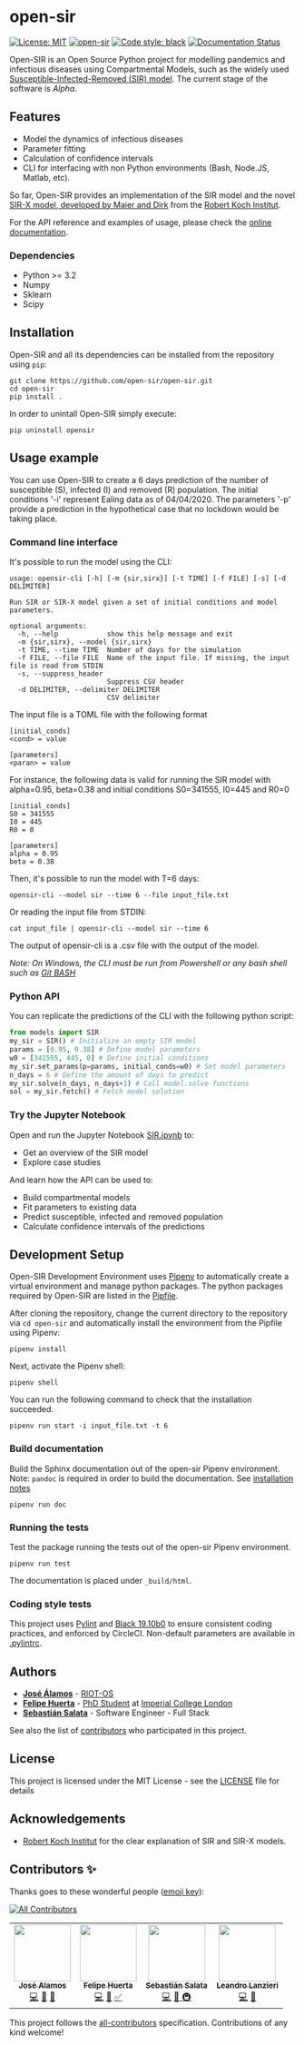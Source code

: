 [mit]: https://img.shields.io/badge/License-MIT-blue.svg
[circleci]: https://circleci.com/gh/open-sir/open-sir.svg?style=shield
[black]: https://img.shields.io/badge/code%20style-black-000000.svg
[rtd]: https://readthedocs.org/projects/open-sir/badge/?version=latest

# open-sir

[![License: MIT][mit]](https://opensource.org/licenses/MIT)
[![open-sir][circleci]](https://circleci.com/gh/open-sir/open-sir)
[![Code style: black][black]](https://github.com/psf/black)
[![Documentation Status][rtd]](https://open-sir.readthedocs.io/en/latest)


Open-SIR is an Open Source Python project for modelling pandemics and
infectious diseases using Compartmental Models, such as the widely used
[Susceptible-Infected-Removed (SIR)
model](http://rocs.hu-berlin.de/corona/docs/forecast/model/#classic-sir-dynamics).
The current stage of the software is *Alpha*.

## Features
- Model the dynamics of infectious diseases
- Parameter fitting
- Calculation of confidence intervals
- CLI for interfacing with non Python environments (Bash, Node.JS, Matlab, etc).

So far, Open-SIR provides an implementation of the SIR model and the novel
[SIR-X model, developed by Maier and
Dirk](https://science.sciencemag.org/content/early/2020/04/07/science.abb4557.full)
from the [Robert Koch
Institut](http://rocs.hu-berlin.de/corona/docs/forecast/model/#sir-x-dynamics-outbreaks-with-temporally-increasing-interventions).

For the API reference and examples of usage, please check the
[online documentation](https://open-sir.readthedocs.io/).

### Dependencies

* Python >= 3.2
* Numpy
* Sklearn
* Scipy

## Installation
Open-SIR and all its dependencies can be installed from the repository using
`pip`:

```
git clone https://github.com/open-sir/open-sir.git
cd open-sir
pip install .
```

In order to unintall Open-SIR simply execute:
```
pip uninstall opensir
```

## Usage example

You can use Open-SIR to create a 6 days prediction of the number of susceptible
(S), infected (I) and removed (R) population.  The initial conditions '-i'
represent Ealing data as of 04/04/2020. The parameters '-p' provide a
prediction in the hypothetical case that no lockdown would be taking place.

### Command line interface

It's possible to run the model using the CLI:

```
usage: opensir-cli [-h] [-m {sir,sirx}] [-t TIME] [-f FILE] [-s] [-d DELIMITER]

Run SIR or SIR-X model given a set of initial conditions and model parameters.

optional arguments:
  -h, --help            show this help message and exit
  -m {sir,sirx}, --model {sir,sirx}
  -t TIME, --time TIME  Number of days for the simulation
  -f FILE, --file FILE  Name of the input file. If missing, the input file is read from STDIN
  -s, --suppress_header
                        Suppress CSV header
  -d DELIMITER, --delimiter DELIMITER
                        CSV delimiter
```

The input file is a TOML file with the following format

```
[initial_conds]
<cond> = value

[parameters]
<paran> = value
```

For instance, the following data is valid for running the SIR model with
alpha=0.95, beta=0.38 and initial conditions S0=341555, I0=445 and R0=0

```
[initial_conds]
S0 = 341555
I0 = 445
R0 = 0

[parameters]
alpha = 0.95
beta = 0.38
```

Then, it's possible to run the model with T=6 days:

```
opensir-cli --model sir --time 6 --file input_file.txt
```

Or reading the input file from STDIN:

```
cat input_file | opensir-cli --model sir --time 6
```

The output of opensir-cli is a .csv file with the output of the model.

*Note: On Windows, the CLI must be run from Powershell or any bash shell such
as [Git BASH](https://gitforwindows.org/)*

### Python API

You can replicate the predictions of the CLI with the following python script:
```python
from models import SIR
my_sir = SIR() # Initialize an empty SIR model
params = [0.95, 0.38] # Define model parameters
w0 = [341555, 445, 0] # Define initial conditions
my_sir.set_params(p=params, initial_conds=w0) # Set model parameters
n_days = 6 # Define the amount of days to predict
my_sir.solve(n_days, n_days+1) # Call model.solve functions
sol = my_sir.fetch() # Fetch model solution
```

### Try the Jupyter Notebook

Open and run the Jupyter Notebook [SIR.ipynb](SIR.ipynb) to:
* Get an overview of the SIR model
* Explore case studies

And learn how the API can be used to:

* Build compartmental models
* Fit parameters to existing data 
* Predict susceptible, infected and removed population
* Calculate confidence intervals of the predictions

## Development Setup

Open-SIR Development Environment uses
[Pipenv](https://pipenv.pypa.io/en/latest/) to automatically create a virtual
environment and manage python packages. The python packages required by
Open-SIR are listed in the [Pipfile](Pipfile).

After cloning the repository, change the current directory to the repository
via `cd open-sir` and automatically install the environment from the Pipfile
using Pipenv:
```
pipenv install
```
Next, activate the Pipenv shell:
```
pipenv shell
```
You can run the following command to check that the installation succeeded.
```
pipenv run start -i input_file.txt -t 6
```

### Build documentation

Build the Sphinx documentation out of the open-sir Pipenv environment.
Note: `pandoc` is required in order to build the documentation. See
[installation notes](https://pandoc.org/installing.html)

```
pipenv run doc
```

### Running the tests

Test the package running the tests out of the open-sir Pipenv environment.
```
pipenv run test
```

The documentation is placed under `_build/html`.

### Coding style tests

This project uses [Pylint](https://www.pylint.org/) and [Black
19.10b0](https://black.readthedocs.io/en/stable/) to ensure consistent coding
practices, and enforced by CircleCI. Non-default parameters are available in
[.pylintrc](.pylintrc).

## Authors

* **[José Álamos](https://github.com/jia200x)** -
  [RIOT-OS](https://github.com/RIOT-OS)
* **[Felipe Huerta](https://github.com/felipehuerta17)** - [PhD
  Student](https://www.imperial.ac.uk/people/f.huerta-perez17) at [Imperial
College London](https://github.com/ImperialCollegeLondon)
* **[Sebastián Salata](https://github.com/sasalatart)** - Software Engineer -
  Full Stack

See also the list of
[contributors](https://github.com/open-sir/open-sir/contributors) who
participated in this project.

## License

This project is licensed under the MIT License - see the [LICENSE](LICENSE)
file for details

## Acknowledgements

* [Robert Koch Institut](https://www.rki.de/EN/Home/homepage_node.html) for the
  clear explanation of SIR and SIR-X models.

## Contributors ✨

Thanks goes to these wonderful people ([emoji key](https://allcontributors.org/docs/en/emoji-key)):
<!-- ALL-CONTRIBUTORS-BADGE:START - Do not remove or modify this section -->
[![All Contributors](https://img.shields.io/badge/all_contributors-4-orange.svg?style=flat-square)](#contributors-)
<!-- ALL-CONTRIBUTORS-BADGE:END -->

<!-- ALL-CONTRIBUTORS-LIST:START - Do not remove or modify this section -->
<!-- prettier-ignore-start -->
<!-- markdownlint-disable -->
<table>
  <tr>
    <td align="center"><a href="https://github.com/jia200x"><img src="https://avatars3.githubusercontent.com/u/1260616?v=4" width="100px;" alt=""/><br /><sub><b>José Alamos</b></sub></a><br /><a href="https://github.com/open-sir/open-sir/commits?author=jia200x" title="Code">💻</a> <a href="https://github.com/open-sir/open-sir/commits?author=jia200x" title="Documentation">📖</a> <a href="#maintenance-jia200x" title="Maintenance">🚧</a></td>
    <td align="center"><a href="http://www.imperial.ac.uk/people/f.huerta-perez17"><img src="https://avatars3.githubusercontent.com/u/33637198?v=4" width="100px;" alt=""/><br /><sub><b>Felipe Huerta</b></sub></a><br /><a href="https://github.com/open-sir/open-sir/commits?author=felipehuerta17" title="Code">💻</a> <a href="https://github.com/open-sir/open-sir/commits?author=felipehuerta17" title="Documentation">📖</a> <a href="#tutorial-felipehuerta17" title="Tutorials">✅</a></td>
    <td align="center"><a href="https://github.com/sasalatart"><img src="https://avatars1.githubusercontent.com/u/5463900?v=4" width="100px;" alt=""/><br /><sub><b>Sebastián Salata</b></sub></a><br /><a href="https://github.com/open-sir/open-sir/commits?author=sasalatart" title="Code">💻</a> <a href="#maintenance-sasalatart" title="Maintenance">🚧</a><a href="#infra-sasalatart" title="Infra"> 🚇</a></td>
    <td align="center"><a href="https://github.com/leandrolanzieri"><img src="https://avatars1.githubusercontent.com/u/5381296?v=4" width="100px;" alt=""/><br /><sub><b>Leandro Lanzieri</b></sub></a><br /><a href="https://github.com/open-sir/open-sir/commits?author=leandrolanzieri" title="Code">💻</a> <a href="#maintenance-leandrolanzieri" title="Maintenance">🚧</a></td>
  </tr>
</table>

<!-- markdownlint-enable -->
<!-- prettier-ignore-end -->
<!-- ALL-CONTRIBUTORS-LIST:END -->

This project follows the [all-contributors](https://github.com/all-contributors/all-contributors) specification. Contributions of any kind welcome!
